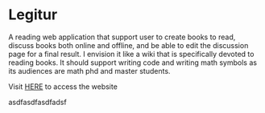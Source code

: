 Legitur
=======

A reading web application that support user to create books to read, discuss books both online and offline, and be able to edit the discussion page for a final result. I envision it like a wiki that is specifically devoted to reading books. It should support writing code and writing math symbols as its audiences are math phd and master students.

Visit [HERE](http://legitur.herokuapp.com/ "Legitur") to access the website

asdfasdfasdfadsf
